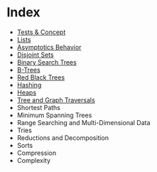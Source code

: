 # Index

* [Tests & Concept](./Tests%20And%20Concepts/Note.md)
* [Lists](./Lists/Note.md)
* [Asymptotics Behavior](./Asymptotics%20Behavior/Note.md)
* [Disjoint Sets](./Disjoint%20Sets/Note.md)
* [Binary Search Trees](./Binary%20Search%20Trees/Note.md)
* [B-Trees](./B-Trees/Note.md)
* [Red Black Trees](./Red%20Black%20Trees/Note.md)
* [Hashing](./Hashing/Note.md)
* [Heaps](./Heaps/Note.md)
* [Tree and Graph Traversals](./Tree%20and%20Graph%20Traversals/Note.md)
* Shortest Paths
* Minimum Spanning Trees
* Range Searching and Multi-Dimensional Data
* Tries
* Reductions and Decomposition
* Sorts
* Compression
* Complexity